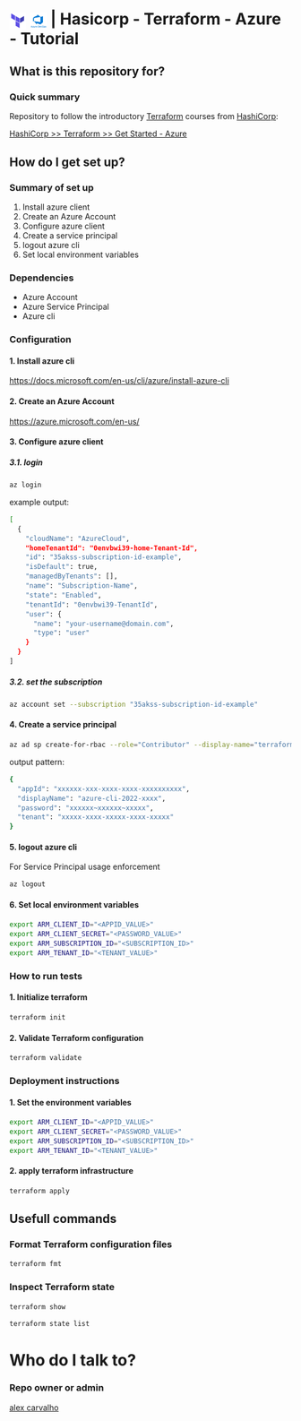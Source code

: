 # <img src="../img/terraform-logo.png" alt="Terraform" width="30" style="vertical-align: middle;"> <img src="../img/azureDevOps-600x600.png" alt="azure" width="30" style="vertical-align: middle;"> | Hasicorp - Terraform - Azure - Tutorial #

## What is this repository for? ##

### Quick summary

Repository to follow the introductory [Terraform](https://www.hashicorp.com/products/terraform) courses from [HashiCorp](https://www.hashicorp.com/):  


[HashiCorp >> Terraform >> Get Started - Azure](https://learn.hashicorp.com/collections/terraform/azure-get-started)  


## How do I get set up? ##

### Summary of set up

1. Install azure client
2. Create an Azure Account
3. Configure azure client
4. Create a service principal
5. logout azure cli
6. Set local environment variables

### Dependencies

- Azure Account
- Azure Service Principal
- Azure cli

### Configuration

#### 1. Install azure cli

https://docs.microsoft.com/en-us/cli/azure/install-azure-cli

#### 2. Create an Azure Account

https://azure.microsoft.com/en-us/

#### 3. Configure azure client

##### 3.1. login 

```bash
az login
```

example output:  

```bash
[
  {
    "cloudName": "AzureCloud",
    "homeTenantId": "0envbwi39-home-Tenant-Id",
    "id": "35akss-subscription-id-example",
    "isDefault": true,
    "managedByTenants": [],
    "name": "Subscription-Name",
    "state": "Enabled",
    "tenantId": "0envbwi39-TenantId",
    "user": {
      "name": "your-username@domain.com",
      "type": "user"
    }
  }
]
```

##### 3.2. set the subscription

```bash
az account set --subscription "35akss-subscription-id-example"
```

#### 4. Create a service principal

```bash
az ad sp create-for-rbac --role="Contributor" --display-name="terraform-tutorial-service-principal" --scopes="/subscriptions/<SUBSCRIPTION_ID>"
```

output pattern:

```bash
{
  "appId": "xxxxxx-xxx-xxxx-xxxx-xxxxxxxxxx",
  "displayName": "azure-cli-2022-xxxx",
  "password": "xxxxxx~xxxxxx~xxxxx",
  "tenant": "xxxxx-xxxx-xxxxx-xxxx-xxxxx"
}
```

#### 5. logout azure cli

For Service Principal usage enforcement

```bash
az logout
```

#### 6. Set local environment variables

```bash
export ARM_CLIENT_ID="<APPID_VALUE>"
export ARM_CLIENT_SECRET="<PASSWORD_VALUE>"
export ARM_SUBSCRIPTION_ID="<SUBSCRIPTION_ID>"
export ARM_TENANT_ID="<TENANT_VALUE>"
```

### How to run tests

#### 1. Initialize terraform

```bash
terraform init
```

#### 2. Validate Terraform configuration

```bash
terraform validate
```

### Deployment instructions

#### 1. Set the environment variables

```bash
export ARM_CLIENT_ID="<APPID_VALUE>"
export ARM_CLIENT_SECRET="<PASSWORD_VALUE>"
export ARM_SUBSCRIPTION_ID="<SUBSCRIPTION_ID>"
export ARM_TENANT_ID="<TENANT_VALUE>"
```

#### 2. apply terraform infrastructure

```bash
terraform apply
```

## Usefull commands

### Format Terraform configuration files

```bash
terraform fmt
```

### Inspect Terraform state

```bash
terraform show
```

```bash
terraform state list
```

# Who do I talk to? ##

### Repo owner or admin

[alex carvalho](mailto:alex.carvalho.data@gmail.com)
